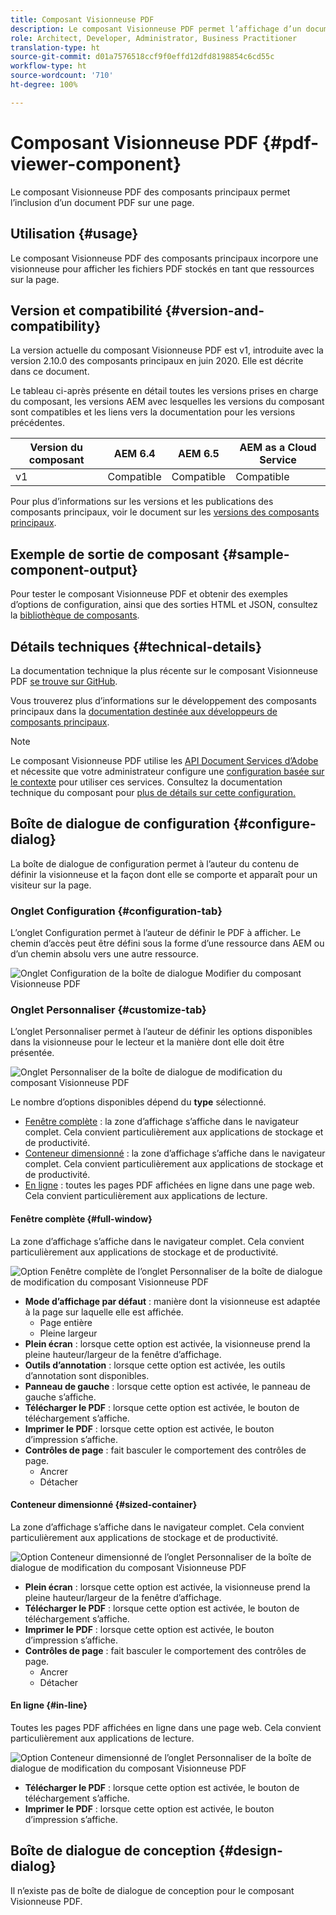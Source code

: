 ```yaml
---
title: Composant Visionneuse PDF
description: Le composant Visionneuse PDF permet l’affichage d’un document PDF.
role: Architect, Developer, Administrator, Business Practitioner
translation-type: ht
source-git-commit: d01a7576518ccf9f0effd12dfd8198854c6cd55c
workflow-type: ht
source-wordcount: '710'
ht-degree: 100%

---
```



# Composant Visionneuse PDF {#pdf-viewer-component}

Le composant Visionneuse PDF des composants principaux permet l’inclusion d’un document PDF sur une page.

## Utilisation {#usage}

Le composant Visionneuse PDF des composants principaux incorpore une visionneuse pour afficher les fichiers PDF stockés en tant que ressources sur la page.

## Version et compatibilité {#version-and-compatibility}

La version actuelle du composant Visionneuse PDF est v1, introduite avec la version 2.10.0 des composants principaux en juin 2020. Elle est décrite dans ce document.

Le tableau ci-après présente en détail toutes les versions prises en charge du composant, les versions AEM avec lesquelles les versions du composant sont compatibles et les liens vers la documentation pour les versions précédentes.

| Version du composant | AEM 6.4 | AEM 6.5 | AEM as a Cloud Service |
|--- |--- |---|---|
| v1 | Compatible | Compatible | Compatible |

Pour plus d’informations sur les versions et les publications des composants principaux, voir le document sur les [versions des composants principaux](/help/versions.md).

## Exemple de sortie de composant {#sample-component-output}

Pour tester le composant Visionneuse PDF et obtenir des exemples d’options de configuration, ainsi que des sorties HTML et JSON, consultez la [bibliothèque de composants](https://adobe.com/go/aem_cmp_library_pdfviewer_fr).

## Détails techniques {#technical-details}

La documentation technique la plus récente sur le composant Visionneuse PDF [se trouve sur GitHub](https://adobe.com/go/aem_cmp_tech_pdfviewer_v1_fr).

Vous trouverez plus d’informations sur le développement des composants principaux dans la [documentation destinée aux développeurs de composants principaux](/help/developing/overview.md).

>[!NOTE]
>
>Le composant Visionneuse PDF utilise les [API Document Services d’Adobe](https://www.adobe.io/apis/documentcloud/dcsdk.html) et nécessite que votre administrateur configure une [configuration basée sur le contexte](/help/developing/context-aware-configs.md) pour utiliser ces services. Consultez la documentation technique du composant pour [plus de détails sur cette configuration.](https://github.com/adobe/aem-core-wcm-components/tree/master/content/src/content/jcr_root/apps/core/wcm/components/pdfviewer/v1/pdfviewer#context-aware-config)

## Boîte de dialogue de configuration {#configure-dialog}

La boîte de dialogue de configuration permet à l’auteur du contenu de définir la visionneuse et la façon dont elle se comporte et apparaît pour un visiteur sur la page.

### Onglet Configuration {#configuration-tab}

L’onglet Configuration permet à l’auteur de définir le PDF à afficher. Le chemin d’accès peut être défini sous la forme d’une ressource dans AEM ou d’un chemin absolu vers une autre ressource.

![Onglet Configuration de la boîte de dialogue Modifier du composant Visionneuse PDF](/help/assets/pdf-viewer-edit-configuration.png)

### Onglet Personnaliser {#customize-tab}

L’onglet Personnaliser permet à l’auteur de définir les options disponibles dans la visionneuse pour le lecteur et la manière dont elle doit être présentée.

![Onglet Personnaliser de la boîte de dialogue de modification du composant Visionneuse PDF](/help/assets/pdf-viewer-edit-customize.png)

Le nombre d’options disponibles dépend du **type** sélectionné.

* [Fenêtre complète](#full-window) : la zone d’affichage s’affiche dans le navigateur complet. Cela convient particulièrement aux applications de stockage et de productivité.
* [Conteneur dimensionné](#sized-container) : la zone d’affichage s’affiche dans le navigateur complet. Cela convient particulièrement aux applications de stockage et de productivité.
* [En ligne](#in-line) : toutes les pages PDF affichées en ligne dans une page web. Cela convient particulièrement aux applications de lecture.

#### Fenêtre complète {#full-window}

La zone d’affichage s’affiche dans le navigateur complet. Cela convient particulièrement aux applications de stockage et de productivité.

![Option Fenêtre complète de l’onglet Personnaliser de la boîte de dialogue de modification du composant Visionneuse PDF](/help/assets/pdf-viewer-edit-customize-full.png)

* **Mode d’affichage par défaut** : manière dont la visionneuse est adaptée à la page sur laquelle elle est affichée.
   * Page entière
   * Pleine largeur
* **Plein écran** : lorsque cette option est activée, la visionneuse prend la pleine hauteur/largeur de la fenêtre d’affichage.
* **Outils d’annotation** : lorsque cette option est activée, les outils d’annotation sont disponibles.
* **Panneau de gauche** : lorsque cette option est activée, le panneau de gauche s’affiche.
* **Télécharger le PDF** : lorsque cette option est activée, le bouton de téléchargement s’affiche.
* **Imprimer le PDF** : lorsque cette option est activée, le bouton d’impression s’affiche.
* **Contrôles de page** : fait basculer le comportement des contrôles de page.
   * Ancrer
   * Détacher

#### Conteneur dimensionné {#sized-container}

La zone d’affichage s’affiche dans le navigateur complet. Cela convient particulièrement aux applications de stockage et de productivité.

![Option Conteneur dimensionné de l’onglet Personnaliser de la boîte de dialogue de modification du composant Visionneuse PDF](/help/assets/pdf-viewer-edit-customize-sized-container.png)

* **Plein écran** : lorsque cette option est activée, la visionneuse prend la pleine hauteur/largeur de la fenêtre d’affichage.
* **Télécharger le PDF** : lorsque cette option est activée, le bouton de téléchargement s’affiche.
* **Imprimer le PDF** : lorsque cette option est activée, le bouton d’impression s’affiche.
* **Contrôles de page** : fait basculer le comportement des contrôles de page.
   * Ancrer
   * Détacher

#### En ligne {#in-line}

Toutes les pages PDF affichées en ligne dans une page web. Cela convient particulièrement aux applications de lecture.

![Option Conteneur dimensionné de l’onglet Personnaliser de la boîte de dialogue de modification du composant Visionneuse PDF](/help/assets/pdf-viewer-edit-customize-inline.png)

* **Télécharger le PDF** : lorsque cette option est activée, le bouton de téléchargement s’affiche.
* **Imprimer le PDF** : lorsque cette option est activée, le bouton d’impression s’affiche.

## Boîte de dialogue de conception {#design-dialog}

Il n’existe pas de boîte de dialogue de conception pour le composant Visionneuse PDF.
